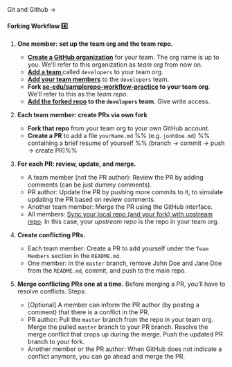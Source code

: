 <link rel="stylesheet" href="{{baseUrl}}/css/textbook.css">

<div class="website-content">

<div id="path">Git and Github → </div>

<div id="title">

#### Forking Workflow :four:

</div>

<div id="body">


<p/>

1. **One member: set up the team org and the team repo.**
   * **[Create a GitHub organization](https://help.github.com/articles/creating-a-new-organization-from-scratch/)** for your team. The org name is up to you. We'll refer to this organization as _team org_ from now on. 
   * **[Add a team ](https://help.github.com/enterprise/2.10/admin/guides/user-management/creating-teams/)** called `developers` to your team org. 
   * **[Add your team members](https://help.github.com/enterprise/2.0/admin/guides/user-management/adding-or-inviting-people-to-teams/)** to the `developers` team.
   * **Fork [se-edu/samplerepo-workflow-practice](https://github.com/se-edu/samplerepo-workflow-practice) to your team org**. We'll refer to this as the _team repo_.
   * **[Add the forked repo](https://help.github.com/articles/managing-team-access-to-an-organization-repository/) to the `developers` team.** Give write access.
   
2. **Each team member: create PRs via own fork** 
   * **Fork that repo** from your team org to your own GitHub account.
   * **Create a PR** to add a file `yourName.md` %%&nbsp;(e.g. `jonhDoe.md`)&nbsp;%% containing a brief resume of yourself %%&nbsp;(branch → commit → push → create PR)%%
   
3. **For each PR: review, update, and merge.** 
   * A team member (not the PR author): Review the PR by adding comments (can be just dummy comments).
   * PR author: Update the PR by pushing more commits to it, to simulate updating the PR based on review comments.
   * Another team member: Merge the PR using the GitHub interface.
   * All members: [Sync your local repo (and your fork) with upstream repo](https://help.github.com/articles/syncing-a-fork/). In this case, your _upstream repo_ is the repo in your team org.
   
4. **Create conflicting PRs.**
   * Each team member: Create a PR to add yourself under the `Team Members` section in the `README.md`.
   * One member: in the `master` branch, remove John Doe and Jane Doe from the `README.md`, commit, and push to the main repo.
   
5. **Merge conflicting PRs one at a time.** Before merging a PR, you’ll have to resolve conflicts. Steps:
   * [Optional] A member can inform the PR author (by posting a comment) that there is a conflict in the PR.
   * PR author: Pull the `master` branch from the repo in your team org. Merge the pulled `master` branch to your PR branch. Resolve the merge conflict that crops up during the merge. Push the updated PR branch to your fork.
   * Another member or the PR author: When GitHub does not indicate a conflict anymore, you can go ahead and merge the PR.

</div>

<div id="extras">
</div>

</div>
